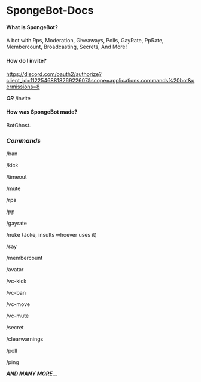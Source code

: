 # SpongeBot-Docs
#### **What is SpongeBot?**

A bot with Rps, Moderation, Giveaways, Polls,  GayRate, PpRate, Membercount, Broadcasting, Secrets, And More!

#### **How do I invite?**

https://discord.com/oauth2/authorize?client_id=1122546881826922607&scope=applications.commands%20bot&permissions=8

***OR*** /invite

#### **How was SpongeBot made?**

BotGhost.

### ***Commands***

/ban

/kick

/timeout

/mute

/rps

/pp

/gayrate

/nuke (Joke, insults whoever uses it)

/say

/membercount

/avatar

/vc-kick

/vc-ban

/vc-move

/vc-mute

/secret

/clearwarnings

/poll

/ping

***AND MANY MORE...***


